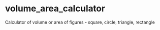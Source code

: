 # volume_area_calculator
Calculator of volume or area of figures - square, circle, triangle, rectangle
